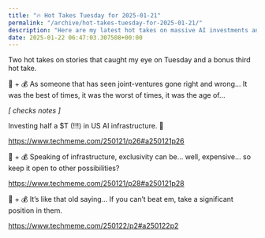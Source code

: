 ```yaml
---
title: "🔥 Hot Takes Tuesday for 2025-01-21"
permalink: "/archive/hot-takes-tuesday-for-2025-01-21/"
description: "Here are my latest hot takes on massive AI investments and the pitfalls of exclusivity."
date: 2025-01-22 06:47:03.307508+00:00
---
```


<!-- buttondown-editor-mode: fancy --><p>Two hot takes on stories that caught my eye on Tuesday and a bonus third hot take.</p><p>🤖 + 💰 As someone that has seen joint-ventures gone right and wrong… It was the best of times, it was the worst of times, it was the age of… </p><p><em>[ checks notes ] </em></p><p>Investing half a $T (!!!) in US AI infrastructure. 🤯</p><p><a target="_blank" rel="noopener noreferrer nofollow" href="https://www.techmeme.com/250121/p26#a250121p26">https://www.techmeme.com/250121/p26#a250121p26</a></p><p>🤖 + 💰 Speaking of infrastructure, exclusivity can be… well, expensive… so keep it open to other possibilities?</p><p><a target="_blank" rel="noopener noreferrer nofollow" href="https://www.techmeme.com/250121/p28#a250121p28">https://www.techmeme.com/250121/p28#a250121p28</a></p><p>🤖 + 💰 It’s like that old saying… If you can’t beat em, take a significant position in them.</p><p><a target="_blank" rel="noopener noreferrer nofollow" href="https://www.techmeme.com/250122/p2#a250122p2">https://www.techmeme.com/250122/p2#a250122p2</a></p><p></p>